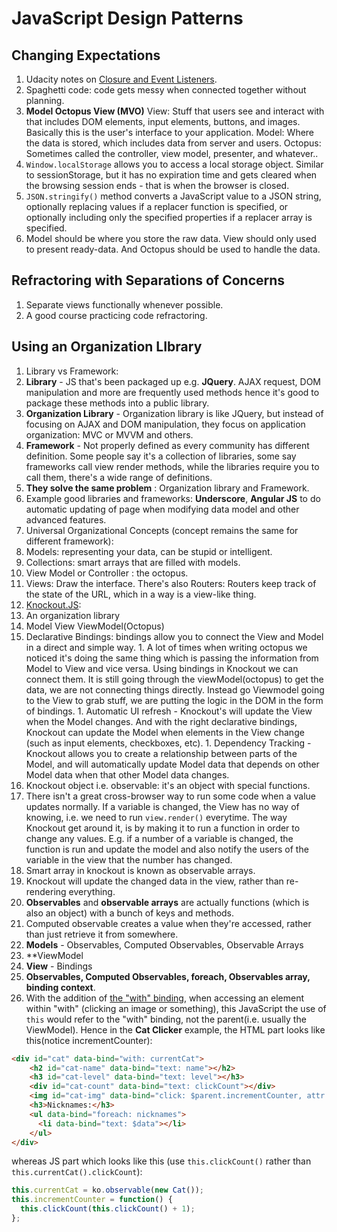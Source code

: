 # JavaScript Design Patterns

## Changing Expectations
1. Udacity notes on [Closure and Event Listeners](ClosureandEventList.md).
1. Spaghetti code: code gets messy when connected together without planning.
1. **Model Octopus View (MVO)**
  View: Stuff that users see and interact with that includes DOM elements, input elements, buttons, and images. Basically this is the user's interface to your application.
  Model: Where the data is stored, which includes data from server and users.
  Octopus: Sometimes called the controller, view model, presenter, and whatever..
1. `Window.localStorage` allows you to access a local storage object. Similar to sessionStorage, but it has no expiration time and gets cleared when the browsing session ends - that is when the browser is closed.
1. `JSON.stringify()` method converts a JavaScript value to a JSON string, optionally replacing values if a replacer function is specified, or optionally including only the specified properties if a replacer array is specified.
1. Model should be where you store the raw data. View should only used to present ready-data. And Octopus should be used to handle the data.

## Refractoring with Separations of Concerns
1. Separate views functionally whenever possible.
1. A good course practicing code refractoring.

## Using an Organization LIbrary
1. Library vs Framework:
  1. **Library**  - JS that's been packaged up e.g. **JQuery**. AJAX request, DOM manipulation and more are frequently used methods hence it's good to package these methods into a public library.
  1. **Organization Library** - Organization library is like JQuery, but instead of focusing on AJAX and DOM manipulation, they focus on application organization: MVC or MVVM and others.
  1. **Framework** - Not properly defined as every community has different definition. Some people say it's a collection of libraries, some say frameworks call view render methods, while the libraries require you to call them, there's a wide range of definitions.
  1. **They solve the same problem** : Organization library and Framework.
1. Example good libraries and frameworks: **Underscore**, **Angular JS** to do automatic updating of page when modifying data model and other advanced features.
1. Universal Organizational Concepts (concept remains the same for different framework):
  1. Models: representing your data, can be stupid or intelligent.
  1. Collections: smart arrays that are filled with models.
  1. View Model or Controller : the octopus.
  1. Views: Draw the interface. There's also Routers: Routers keep track of the state of the URL, which in a way is a view-like thing.
1. [Knockout.JS](http://www.knockoutjs.com):
  1. An organization library
  1. Model View ViewModel(Octopus)
  1. Declarative Bindings: bindings allow you to connect the View and Model in a direct and simple way.
    1. A lot of times when writing octopus we noticed it's doing the same thing which is passing the information from Model to View and vice versa. Using bindings in Knockout we can connect them. It is still going through the viewModel(octopus) to get the data, we are not connecting things directly. Instead go Viewmodel going to the View to grab stuff, we are putting the logic in the DOM in the form of bindings.
    1. Automatic UI refresh - Knockout's will update the View when the Model changes. And with the right declarative bindings, Knockout can update the Model when elements in the View change (such as input elements, checkboxes, etc).
    1. Dependency Tracking - Knockout allows you to create a relationship between parts of the Model, and will automatically update Model data that depends on other Model data when that other Model data changes.
  1. Knockout object i.e. observable: it's an object with special functions.  
  1. There isn't a great cross-browser way to run some code when a value updates normally. If a variable is changed, the View has no way of knowing, i.e. we need to run `view.render()` everytime. The way Knockout get around it, is by making it to run a function in order to change any values. E.g. if a number of a variable is changed, the function is run and update the model and also notify the users of the variable in the view that the number has changed.
  1. Smart array in knockout is known as observable arrays.
  1. Knockout will update the changed data in the view, rather than re-rendering everything.
  1. **Observables** and **observable arrays** are actually functions (which is also an object) with a bunch of keys and methods.
  1. Computed observable creates a value when they're accessed, rather than just retrieve it from somewhere.
  1. **Models** - Observables, Computed Observables, Observable Arrays
  1. **ViewModel
  1. **View** - Bindings
  1. **Observables, Computed Observables, foreach, Observables array, binding context**.
  1. With the addition of [the "with" binding](http://knockoutjs.com/documentation/with-binding.html), when accessing an element within "with" (clicking an image or something), this JavaScript the use of `this` would refer to the "with" binding, not the parent(i.e. usually the ViewModel).
  Hence in the **Cat Clicker** example, the HTML part looks like this(notice incrementCounter):
  ```html
  <div id="cat" data-bind="with: currentCat">
      <h2 id="cat-name" data-bind="text: name"></h2>
      <h3 id="cat-level" data-bind="text: level"></h3>
      <div id="cat-count" data-bind="text: clickCount"></div>
      <img id="cat-img" data-bind="click: $parent.incrementCounter, attr: {src: imgSrc}" src="" alt="cute cat">
      <h3>Nicknames:</h3>
      <ul data-bind="foreach: nicknames">
        <li data-bind="text: $data"></li>
      </ul>
  </div>
  ```
  whereas JS part which looks like this (use `this.clickCount()` rather than `this.currentCat().clickCount`):
  ```js
  this.currentCat = ko.observable(new Cat());
  this.incrementCounter = function() {
    this.clickCount(this.clickCount() + 1);
  };
  ```
